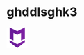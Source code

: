 # ghddlsghk3
![alt text][logo]

[logo]: https://github.com/adam-p/markdown-here/raw/master/src/common/images/icon48.png "Logo Title Text 2"
